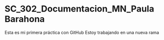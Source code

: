 # SC_302_Documentacion_MN_PaulaBarahona
Esta es mi primera práctica con GitHub
Estoy trabajando en una nueva rama